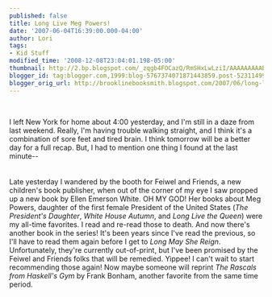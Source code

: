 ```yaml
---
published: false
title: Long Live Meg Powers!
date: '2007-06-04T16:39:00.000-04:00'
author: Lori
tags:
- Kid Stuff
modified_time: '2008-12-08T23:04:01.198-05:00'
thumbnail: http://2.bp.blogspot.com/_zqgb4FOCazQ/RmSHxLwLziI/AAAAAAAAABw/J5BMyFKqIDQ/s72-c/presidents+dauther.jpg
blogger_id: tag:blogger.com,1999:blog-5767374071871443859.post-5231149990989657458
blogger_orig_url: http://brooklinebooksmith.blogspot.com/2007/06/long-live-meg-powers.html
---
```


<a href="http://2.bp.blogspot.com/_zqgb4FOCazQ/RmSHxLwLziI/AAAAAAAAABw/J5BMyFKqIDQ/s1600-h/presidents+dauther.jpg"><img id="BLOGGER_PHOTO_ID_5072328359364251170" style="FLOAT: left; MARGIN: 0px 10px 10px 0px; CURSOR: hand" alt="" src="http://2.bp.blogspot.com/_zqgb4FOCazQ/RmSHxLwLziI/AAAAAAAAABw/J5BMyFKqIDQ/s400/presidents+dauther.jpg" border="0" /></a><br /><div>I left New York for home about 4:00 yesterday, and I'm still in a daze from last weekend. Really, I'm having trouble walking straight, and I think it's a combination of sore feet and tired brain. I think tomorrow will be a better day for a full recap. But, I had to mention one thing I found at the last minute--</div><br /><div></div><br /><div>Late yesterday I wandered by the booth for Feiwel and Friends, a new children's book publisher, when out of the corner of my eye I saw propped up a new book by Ellen Emerson White. OH MY GOD! Her books about Meg Powers, daughter of the first female President of the United States (<em>The President's Daughter</em>, <em>White House Autumn</em>, and <em>Long Live the Queen</em>) were my all-time favorites. I read and re-read those to death. And now there's another book in the series! It's been years since I've read the previous, so I'll have to read them again before I get to <em>Long May She Reign</em>. Unfortunately, they're currently out-of-print, but I've been promised by the Feiwel and Friends folks that will be remedied. Yippee! I can't wait to start recommending those again! Now maybe someone will reprint <em>The Rascals from Haskell's Gym</em> by Frank Bonham, another favorite from the same time period. </div><div> </div>